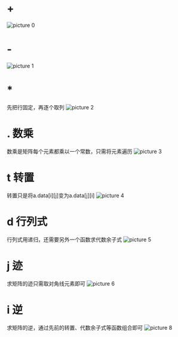 # +
![picture 0](../images/b966ad808624c3de7e1a3cc5ef208ae3bddc5805a75f583123bcc7af61e69264.png)  
# -
![picture 1](../images/a31ee3111a0981c23fe53b63ebdba2506ca9da909e14bc131f53ab4598526318.png)  
# *
先把行固定，再逐个取列
![picture 2](../images/0d7ead74cc2f2b567c992703aafd93073b82f22f78be20465a2c171fe2d2ed34.png)  
# . 数乘
数乘是矩阵每个元素都乘以一个常数，只需将元素遍历
![picture 3](../images/5c7de3c262eebb671632f7548313ac2f4b0dc43f35571fd722b8b4763a317bc3.png)  
# t 转置
转置只是将a.data[i][j]变为a.data[j][i]
![picture 4](../images/417351f8ea0ce0534f94568172a59803f61463662a5496e8c73e7f3727c3d461.png)  
# d 行列式
行列式用递归，还需要另外一个函数求代数余子式
![picture 5](../images/ea5b0fd9bca69a8946e2e3b2d948eb281f697bec4de2e73a4c9f780f768d9da0.png)  
# j 迹
求矩阵的迹只需取对角线元素即可
![picture 6](../images/066e65885f17bbb9c837357fd51dac3ef2d3dfbf5e9ba6eabf5f2043ec25194f.png)  
# i 逆
求矩阵的逆，通过先前的转置、代数余子式等函数组合即可
 ![picture 8](d:\vscode\images\417351f8ea0ce0534f94568172a59803f61463662a5496e8c73e7f3727c3d461.png)  


